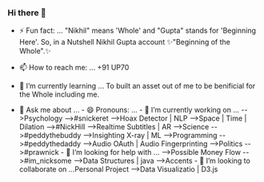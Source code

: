 ### Hi there 👋

- ⚡ Fun fact: ... "Nikhil" means 'Whole' and "Gupta" stands for 'Beginning Here'. So, in a Nutshell Nikhil Gupta account ✨"Beginning of the Whole".✨

- 📫 How to reach me: ...  +91 UP70

- 🌱 I’m currently learning ... To built an asset out of me to be benificial for the Whole including me.

      

- 💬 Ask me about ...                         - 😄 Pronouns: ...                                          - 🔭 I’m currently working on ...
    -->Psychology                                    -->#snickeret                                              -->Hoax Detector        | NLP
    -->Space | Time | Dilation                       -->#NickHill                                               -->Realtime Subtitles   | AR
    -->Science                                       -->#peddythebuddy                                          -->Insighting X-ray     | ML
    -->Programming                                   -->#peddythedaddy                                          -->Audio OAuth          | Audio Fingerprinting
    -->Politics                                      -->#prawnick                                          - 🤔 I’m looking for help with ...
    -->Possible Money Flow                           -->#im_nicksome                                              -->Data Structures    | java
    -->Accents                                - 👯 I’m looking to collaborate on ...Personal Project              -->Data Visualizatio  | D3.js


<!--
**Nickhill28/NickHill28** is a ✨ _special_ ✨ repository because its `README.md` (this file) appears on your GitHub profile.

Here are some ideas to get you started:

- 🔭 I’m currently working on ...
- 🌱 I’m currently learning ...
- 👯 I’m looking to collaborate on ...
- 🤔 I’m looking for help with ...
- 💬 Ask me about ...
- 📫 How to reach me: ...
- 😄 Pronouns: ...
- ⚡ Fun fact: ...
-->
